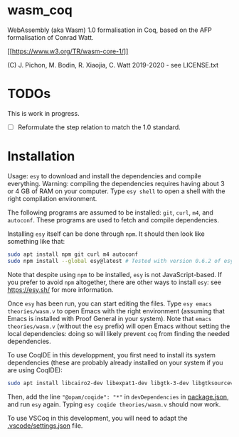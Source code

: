 # wasm_coq
WebAssembly (aka Wasm) 1.0 formalisation in Coq, based on the AFP formalisation of Conrad Watt.

[[https://www.w3.org/TR/wasm-core-1/]]

(C) J. Pichon, M. Bodin, R. Xiaojia, C. Watt 2019-2020 - see LICENSE.txt

# TODOs

This is work in progress.
- [ ] Reformulate the step relation to match the 1.0 standard.

# Installation

Usage: `esy` to download and install the dependencies and compile everything.
Warning: compiling the dependencies requires having about 3 or 4 GB of RAM on your computer.
Type `esy shell` to open a shell with the right compilation environment.

The following programs are assumed to be installed: `git`, `curl`, `m4`, and `autoconf`.
These programs are used to fetch and compile dependencies.

Installing `esy` itself can be done through `npm`.
It should then look like something like that:
```bash
sudo apt install npm git curl m4 autoconf
sudo npm install --global esy@latest # Tested with version 0.6.2 of esy.
```
Note that despite using `npm` to be installed, `esy` is not JavaScript-based.
If you prefer to avoid `npm` altogether, there are other ways to install `esy`: see <https://esy.sh/> for more information.

Once `esy` has been run, you can start editing the files.
Type `esy emacs theories/wasm.v` to open Emacs with the right environment (assuming that Emacs is installed with Proof General in your system).
Note that `emacs theories/wasm.v` (without the `esy` prefix) will open Emacs without setting the local dependencies: doing so will likely prevent `coq` from finding the needed dependencies.

To use CoqIDE in this developpment, you first need to install its system dependencies (these are probably already installed on your system if you are using CoqIDE):
```bash
sudo apt install libcairo2-dev libexpat1-dev libgtk-3-dev libgtksourceview-3.0-dev
```
Then, add the line `"@opam/coqide": "*"` in `devDependencies` in [package.json](./package.json), and run `esy` again.
Typing `esy coqide theories/wasm.v` should now work.

To use VSCoq in this development, you will need to adapt the [.vscode/settings.json](.vscode/settings.json) file.

